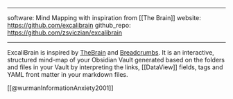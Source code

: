 ---
software: Mind Mapping with inspiration from [[The Brain]]
website: https://github.com/excalibrain
github_repo: https://github.com/zsviczian/excalibrain
___


ExcaliBrain is inspired by [TheBrain](https://www.thebrain.com/) and [Breadcrumbs](https://breadcrumbs-wiki.onrender.com/). It is an interactive, structured mind-map of your Obsidian Vault generated based on the folders and files in your Vault by interpreting the links, [[DataView]] fields, tags and YAML front matter in your markdown files.

[[@wurmanInformationAnxiety2001]]